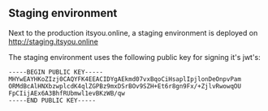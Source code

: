 ## Staging environment

Next to the production itsyou.online, a staging environment is deployed on http://staging.itsyou.online

The staging environment uses the following public key for signing it's jwt's:

```
-----BEGIN PUBLIC KEY-----
MHYwEAYHKoZIzj0CAQYFK4EEACIDYgAEkmd07vxBqoCiHsaplIpjlonDeOnpvPam
ORMdBcAlHNXbzwplcdK4qlZGPBz9mxDSrBOv9SZH+Et6r8gn9Fx/+ZjlvRwowqOU
FpCIijAEx6A3BhfRUbmwl1evBKzWB/qw
-----END PUBLIC KEY-----
```
